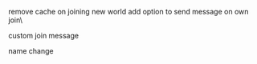 remove cache on joining new world
add option to send message on own join\


custom join message

name change